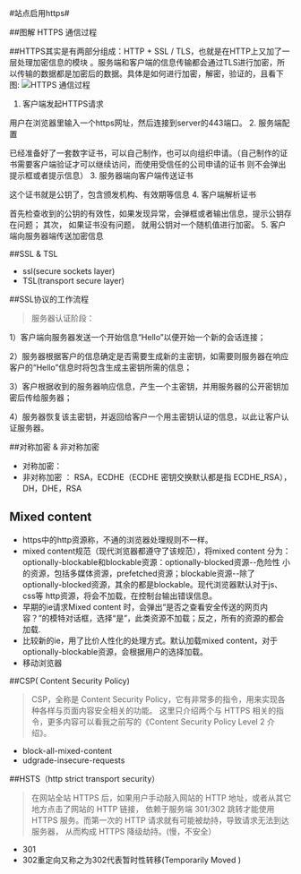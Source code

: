 #站点启用https#

##图解 HTTPS 通信过程

##HTTPS其实是有两部分组成：HTTP + SSL / TLS，也就是在HTTP上又加了一层处理加密信息的模块
。服务端和客户端的信息传输都会通过TLS进行加密，所以传输的数据都是加密后的数据。具体是如何进行加密，解密，验证的，且看下图:
![HTTPS 通信过程](http://cdn.liqwei.com/www/201211/20121130144420002.png '')

1. 客户端发起HTTPS请求

  用户在浏览器里输入一个https网址，然后连接到server的443端口。
2. 服务端配置

  已经准备好了一套数字证书，可以自己制作，也可以向组织申请。（自己制作的证书需要客户端验证才可以继续访问，而使用受信任的公司申请的证书
  则不会弹出提示框或者提示信息）
3. 服务器端向客户端传送证书

  这个证书就是公钥了，包含颁发机构、有效期等信息
4. 客户端解析证书
  
  首先检查收到的公钥的有效性，如果发现异常，会弹框或者输出信息，提示公钥存在问题； 其次， 如果证书没有问题，
  就用公钥对一个随机值进行加密。
5. 客户端向服务器端传送加密信息



  

##SSL & TSL
+ ssl(secure sockets layer)
+ TSL(transport secure layer)

##SSL协议的工作流程

> 服务器认证阶段：

1）客户端向服务器发送一个开始信息“Hello”以便开始一个新的会话连接；

2）服务器根据客户的信息确定是否需要生成新的主密钥，如需要则服务器在响应客户的“Hello”信息时将包含生成主密钥所需的信息；

3）客户根据收到的服务器响应信息，产生一个主密钥，并用服务器的公开密钥加密后传给服务器；

4）服务器恢复该主密钥，并返回给客户一个用主密钥认证的信息，以此让客户认证服务器。


##对称加密 & 非对称加密
+ 对称加密：
+ 非对称加密 ： RSA，ECDHE（ECDHE 密钥交换默认都是指 ECDHE_RSA），DH，DHE，RSA 


## Mixed content
+ https中的http资源称，不通的浏览器处理规则不一样。
+ mixed content规范（现代浏览器都遵守了该规范），将mixed content 分为：optionally-blockable和blockable资源：optionally-blocked资源--危险性
小的资源，包括多媒体资源，prefetched资源；blockable资源--除了optionally-blocked资源，其余的都是blockable。现代浏览器默认对于js、css等
http资源，将会不加载，在控制台输出错误信息。
+ 早期的ie请求Mixed content 时，会弹出“是否之查看安全传送的网页内容？”的模特对话框，选择“是”，此类资源不加载；反之，所有的资源的都会加载.
+ 比较新的ie，用了比价人性化的处理方式。默认加载mixed content，对于optionally-blockable资源，会根据用户的选择加载。
+ 移动浏览器

##CSP( Content Security Policy)
> CSP，全称是 Content Security Policy，它有非常多的指令，用来实现各种各样与页面内容安全相关的功能。
这里只介绍两个与 HTTPS 相关的指令，更多内容可以看我之前写的《Content Security Policy Level 2 介绍》。
+ block-all-mixed-content
+ udgrade-insecure-requests

##HSTS（http strict transport security）

> 在网站全站 HTTPS 后，如果用户手动敲入网站的 HTTP 地址，或者从其它地方点击了网站的 HTTP 链接，
依赖于服务端 301/302 跳转才能使用 HTTPS 服务。而第一次的 HTTP 请求就有可能被劫持，导致请求无法到达服务器，
从而构成 HTTPS 降级劫持。(慢，不安全）
+ 301
+ 302重定向又称之为302代表暂时性转移(Temporarily Moved )

